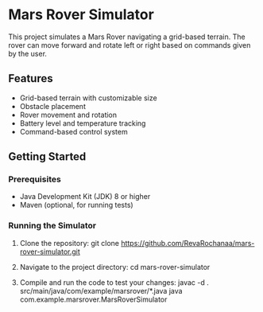 
# Mars Rover Simulator

This project simulates a Mars Rover navigating a grid-based terrain. The rover can move forward and rotate left or right based on commands given by the user.

## Features

- Grid-based terrain with customizable size
- Obstacle placement
- Rover movement and rotation
- Battery level and temperature tracking
- Command-based control system

## Getting Started

### Prerequisites

- Java Development Kit (JDK) 8 or higher
- Maven (optional, for running tests)

### Running the Simulator

1. Clone the repository:
git clone https://github.com/RevaRochanaa/mars-rover-simulator.git

2. Navigate to the project directory:
cd mars-rover-simulator

3. Compile and run the code to test your changes:
javac -d . src/main/java/com/example/marsrover/*.java
java com.example.marsrover.MarsRoverSimulator



